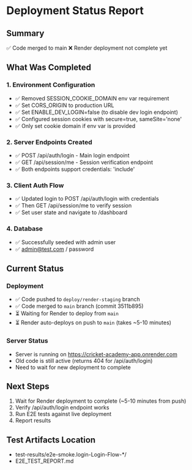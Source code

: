 # Deployment Status Report

## Summary
✅ Code merged to main
❌ Render deployment not complete yet

## What Was Completed

### 1. Environment Configuration
- ✅ Removed SESSION_COOKIE_DOMAIN env var requirement
- ✅ Set CORS_ORIGIN to production URL
- ✅ Set ENABLE_DEV_LOGIN=false (to disable dev login endpoint)
- ✅ Configured session cookies with secure=true, sameSite='none'
- ✅ Only set cookie domain if env var is provided

### 2. Server Endpoints Created
- ✅ POST /api/auth/login - Main login endpoint
- ✅ GET /api/session/me - Session verification endpoint  
- ✅ Both endpoints support credentials: 'include'

### 3. Client Auth Flow
- ✅ Updated login to POST /api/auth/login with credentials
- ✅ Then GET /api/session/me to verify session
- ✅ Set user state and navigate to /dashboard

### 4. Database
- ✅ Successfully seeded with admin user
- ✅ admin@test.com / password

## Current Status

### Deployment
- ✅ Code pushed to `deploy/render-staging` branch
- ✅ Code merged to `main` branch (commit 3511b895)
- ⏳ Waiting for Render to deploy from `main`
- ⏳ Render auto-deploys on push to `main` (takes ~5-10 minutes)

### Server Status
- Server is running on https://cricket-academy-app.onrender.com
- Old code is still active (returns 404 for /api/auth/login)
- Need to wait for new deployment to complete

## Next Steps

1. Wait for Render deployment to complete (~5-10 minutes from push)
2. Verify /api/auth/login endpoint works
3. Run E2E tests against live deployment
4. Report results

## Test Artifacts Location
- test-results/e2e-smoke.login-Login-Flow-*/ 
- E2E_TEST_REPORT.md
